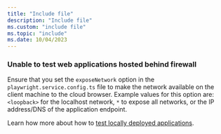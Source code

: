 ```yaml
---
title: "Include file"
description: "Include file"
ms.custom: "include file"
ms.topic: "include"
ms.date: 10/04/2023
---
```


### Unable to test web applications hosted behind firewall

Ensure that you set the `exposeNetwork` option in the `playwright.service.config.ts` file to make the network available on the client machine to the cloud browser. Example values for this option are: `<loopback>` for the localhost network, `*` to expose all networks, or the IP address/DNS of the application endpoint.

Learn how more about how to [test locally deployed applications](../how-to-test-local-applications.md).
